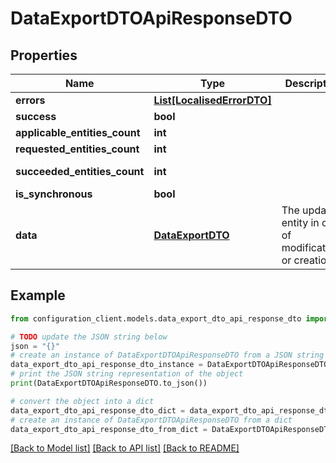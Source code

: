 # DataExportDTOApiResponseDTO


## Properties

Name | Type | Description | Notes
------------ | ------------- | ------------- | -------------
**errors** | [**List[LocalisedErrorDTO]**](LocalisedErrorDTO.md) |  | [optional] 
**success** | **bool** |  | [optional] 
**applicable_entities_count** | **int** |  | [optional] 
**requested_entities_count** | **int** |  | [optional] 
**succeeded_entities_count** | **int** |  | [optional] [readonly] 
**is_synchronous** | **bool** |  | [optional] 
**data** | [**DataExportDTO**](DataExportDTO.md) | The updated entity in case of modifications or creation | [optional] 

## Example

```python
from configuration_client.models.data_export_dto_api_response_dto import DataExportDTOApiResponseDTO

# TODO update the JSON string below
json = "{}"
# create an instance of DataExportDTOApiResponseDTO from a JSON string
data_export_dto_api_response_dto_instance = DataExportDTOApiResponseDTO.from_json(json)
# print the JSON string representation of the object
print(DataExportDTOApiResponseDTO.to_json())

# convert the object into a dict
data_export_dto_api_response_dto_dict = data_export_dto_api_response_dto_instance.to_dict()
# create an instance of DataExportDTOApiResponseDTO from a dict
data_export_dto_api_response_dto_from_dict = DataExportDTOApiResponseDTO.from_dict(data_export_dto_api_response_dto_dict)
```
[[Back to Model list]](../README.md#documentation-for-models) [[Back to API list]](../README.md#documentation-for-api-endpoints) [[Back to README]](../README.md)


